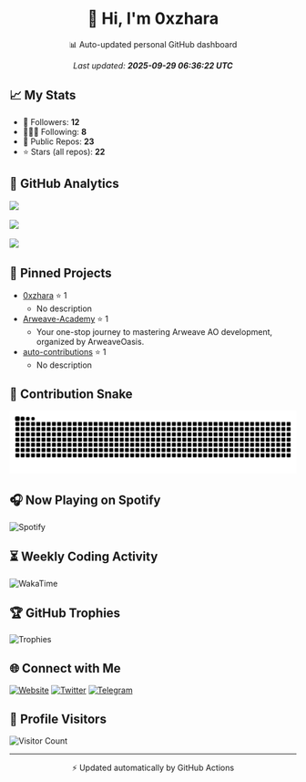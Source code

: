 <h1 align='center'>👋 Hi, I'm 0xzhara</h1>

<p align='center'>📊 Auto-updated personal GitHub dashboard</p>

<p align='center'><i>Last updated: <b>2025-09-29 06:36:22 UTC</b></i></p>

## 📈 My Stats
- 👥 Followers: **12**
- 🧑‍🤝‍🧑 Following: **8**
- 📂 Public Repos: **23**
- ⭐ Stars (all repos): **22**

## 🚀 GitHub Analytics
![](https://github-readme-stats.vercel.app/api?username=0xzhara&show_icons=true&theme=tokyonight&hide_border=true)

![](https://github-readme-stats.vercel.app/api/top-langs/?username=0xzhara&layout=compact&theme=tokyonight&hide_border=true)

![](https://github-readme-streak-stats.herokuapp.com/?user=0xzhara&theme=tokyonight&hide_border=true)

## 📌 Pinned Projects
- [0xzhara](https://github.com/0xzhara/0xzhara) ⭐ 1
  - No description
- [Arweave-Academy](https://github.com/0xzhara/Arweave-Academy) ⭐ 1
  - Your one-stop journey to mastering Arweave AO development, organized by ArweaveOasis.
- [auto-contributions](https://github.com/0xzhara/auto-contributions) ⭐ 1
  - No description

## 🐍 Contribution Snake
![snake gif](https://github.com/0xzhara/0xzhara/blob/output/github-contribution-grid-snake.svg)

## 🎧 Now Playing on Spotify
![Spotify](https://novatorem-0xzhara.vercel.app/api/spotify)

## ⏳ Weekly Coding Activity
![WakaTime](https://github-readme-stats.vercel.app/api/wakatime?username=0xzhara&layout=compact&theme=tokyonight&hide_border=true)

## 🏆 GitHub Trophies
![Trophies](https://github-profile-trophy.vercel.app/?username=0xzhara&theme=tokyonight&no-frame=true&margin-w=5&margin-h=5)

## 🌐 Connect with Me
[![Website](https://img.shields.io/badge/🌍%20Website-0xzhara-blue?style=for-the-badge)](https://t.me/airdropnobi) [![Twitter](https://img.shields.io/badge/Twitter-0xzhara-1DA1F2?style=for-the-badge&logo=twitter&logoColor=white)](https://twitter.com/0xzhara) [![Telegram](https://img.shields.io/badge/Telegram-Chat-blue?style=for-the-badge&logo=telegram)](https://t.me/airdropnobi)

## 👀 Profile Visitors
![Visitor Count](https://komarev.com/ghpvc/?username=0xzhara&style=for-the-badge)

---
<p align='center'>⚡ Updated automatically by GitHub Actions</p>
